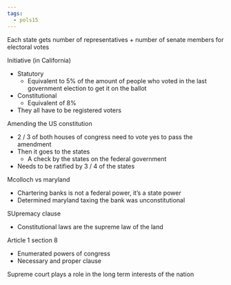 ```yaml
---
tags:
  - pols15
---
```


Each state gets number of representatives + number of senate members for electoral votes


Initiative (in California)

- Statutory
  - Equivalent to 5% of the amount of people who voted in the last government election to get it on the ballot
- Constitutional
  - Equivalent of 8%
- They all have to be registered voters 

Amending the US constitution

- 2 / 3 of both houses of congress need to vote yes to pass the amendment
- Then it goes to the states 
  - A check by the states on the federal government
- Needs to be ratified by 3 / 4 of the states

Mcolloch vs maryland

- Chartering banks is not a federal power, it’s a state power
- Determined maryland taxing the bank was unconstitutional

SUpremacy clause

- Constitutional laws are the supreme law of the land

Article 1 section 8

- Enumerated powers of congress
- Necessary and proper clause

Supreme court plays a role in the long term interests of the nation
